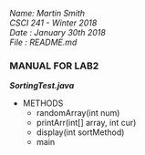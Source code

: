 _Name: Martin Smith_  
_CSCI 241 - Winter 2018_  
_Date : January 30th 2018_  
_File : README.md_

### MANUAL FOR LAB2
 
 
 **_SortingTest.java_**
 * METHODS
   * randomArray(int num)  
   * printArr(int[] array, int cur)
   * display(int sortMethod)
   * main
